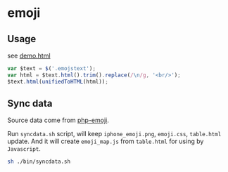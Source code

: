 emoji
=====

## Usage

see [demo.html](http://fengmk2.github.com/emoji/)

```js
var $text = $('.emojstext');
var html = $text.html().trim().replace(/\n/g, '<br/>');
$text.html(unifiedToHTML(html));
```

## Sync data

Source data come from [php-emoji](https://github.com/iamcal/php-emoji).

Run `syncdata.sh` script, will keep `iphone_emoji.png`, `emoji.css`, `table.html` update.
And it will create `emoji_map.js` from `table.html` for using by `Javascript`.

```sh
sh ./bin/syncdata.sh
```



